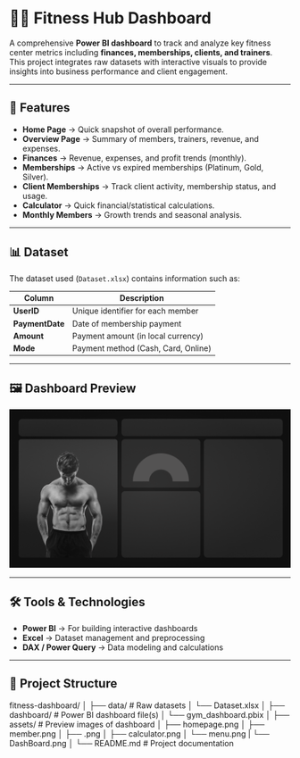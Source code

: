 # 🏋️‍♂️ Fitness Hub Dashboard

A comprehensive **Power BI dashboard** to track and analyze key fitness center metrics including **finances, memberships, clients, and trainers**.  
This project integrates raw datasets with interactive visuals to provide insights into business performance and client engagement.

---

## 📌 Features

- **Home Page** → Quick snapshot of overall performance.
- **Overview Page** → Summary of members, trainers, revenue, and expenses.
- **Finances** → Revenue, expenses, and profit trends (monthly).
- **Memberships** → Active vs expired memberships (Platinum, Gold, Silver).
- **Client Memberships** → Track client activity, membership status, and usage.
- **Calculator** → Quick financial/statistical calculations.
- **Monthly Members** → Growth trends and seasonal analysis.

---

## 📊 Dataset

The dataset used (`Dataset.xlsx`) contains information such as:

| Column       | Description                          |
|--------------|--------------------------------------|
| **UserID**   | Unique identifier for each member     |
| **PaymentDate** | Date of membership payment         |
| **Amount**   | Payment amount (in local currency)    |
| **Mode**     | Payment method (Cash, Card, Online)   |

---

## 🖼️ Dashboard Preview
![DashBoard](assets/calculator.png)

---

## 🛠️ Tools & Technologies

- **Power BI** → For building interactive dashboards
- **Excel** → Dataset management and preprocessing
- **DAX / Power Query** → Data modeling and calculations

---

## 📂 Project Structure
fitness-dashboard/
│
├── data/ # Raw datasets
│ └── Dataset.xlsx
│
├── dashboard/ # Power BI dashboard file(s)
│ └── gym_dashboard.pbix
│
├── assets/ # Preview images of dashboard
│ ├── homepage.png
│ ├── member.png
│ ├── .png
│ ├── calculator.png
│ └── menu.png
| └── DashBoard.png
│
└── README.md # Project documentation

